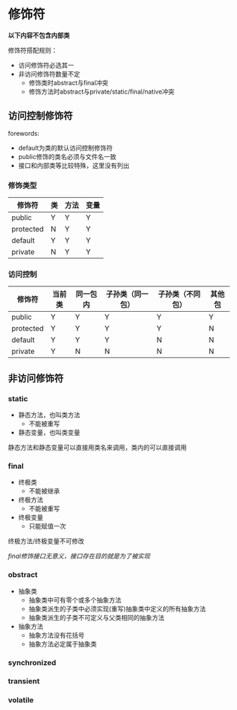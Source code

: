 # 修饰符

**以下内容不包含内部类**

修饰符搭配规则：

- 访问修饰符必选其一
- 非访问修饰符数量不定
	- 修饰类时abstract与final冲突  
	- 修饰方法时abstract与private/static/final/native冲突


## 访问控制修饰符

forewords:

- default为类的默认访问控制修饰符
- public修饰的类名必须与文件名一致
- 接口和内部类等比较特殊，这里没有列出

### 修饰类型

| 修饰符    | 类  | 方法 | 变量 |
| --------- | --- | ---- | ---- |
| public    | Y   | Y    | Y    |
| protected | N   | Y    | Y    |
| default   | Y   | Y    | Y    |
| private   | N   | Y    | Y    |

### 访问控制

| 修饰符    | 当前类 | 同一包内 | 子孙类（同一包） | 子孙类（不同包） | 其他包 |
| --------- | ------ | -------- | ---------------- | ---------------- | ------ |
| public    | Y      | Y        | Y                | Y                | Y      |
| protected | Y      | Y        | Y                | Y                | N      |
| default   | Y      | Y        | Y                | N                | N      |
| private   | Y      | N        | N                | N                | N      |

## 非访问修饰符

### static

- 静态方法，也叫类方法
  - 不能被重写
- 静态变量，也叫类变量

静态方法和静态变量可以直接用类名来调用，类内的可以直接调用

### final

- 终极类
  - 不能被继承
- 终极方法
  - 不能被重写
- 终极变量
  - 只能赋值一次

终极方法/终极变量不可修改   

*final修饰接口无意义，接口存在目的就是为了被实现*

### obstract

- 抽象类
  - 抽象类中可有零个或多个抽象方法  
  - 抽象类派生的子类中必须实现(重写)抽象类中定义的所有抽象方法  
  - 抽象类派生的子类不可定义与父类相同的抽象方法  
- 抽象方法  
  - 抽象方法没有花括号  
  - 抽象方法必定属于抽象类  

### synchronized
### transient
### volatile
